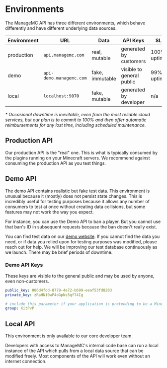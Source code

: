 # Environments

The ManageMC API has three different environments, which behave differently and have different underlying data sources.

| Environment | URL                     | Data            | API Keys                  | SLA          |
|-------------|-------------------------|-----------------|---------------------------|--------------|
| production  | `api.managemc.com`      | real, mutable   | generated by customers    | 100% uptime* |
| demo        | `api-demo.managemc.com` | fake, immutable | visible to general public | 99% uptime   |
| local       | `localhost:9070`        | fake, mutable   | generated by developer    | n/a          |

*\* Occasional downtime is inevitable, even from the most reliable cloud services, but our plan is to commit to 100% and then offer automatic reimbursements for any lost time, including scheduled maintenance.*

## Production API

Our production API is the "real" one. This is what is typically consumed by the plugins running on your Minecraft servers. We recommend against consuming the production API as you test things.

## Demo API

The demo API contains realistic but fake test data. This environment is unusual because it (mostly) does not persist state changes. This is incredibly useful for testing purposes because it allows any number of consumers to test at once without creating data collisions, but some features may not work the way you expect.

For instance, you can use the Demo API to ban a player. But you cannot use that ban's ID in subsequent requests because the ban doesn't really exist.

You can find test data on our [demo website](https://demo.managemc.com). If you cannot find the data you need, or if data you relied upon for testing purposes was modified, please reach out for help. We will be improving our test database continuously as we launch. There may be brief periods of downtime.

### Demo API Keys

These keys are visible to the general public and may be used by anyone, even non-customers.

```yaml
public_key: 006d4fdd-8779-4e72-b699-eeaf53fd8203
private_key: zRaHN10wP4oGpNs5qf74Ig

# include this parameter if your application is pretending to be a Minecraft server
group: KitPvP
```

## Local API

This environment is only available to our core developer team.

Developers with access to ManageMC's internal code base can run a local instance of the API which pulls from a local data source that can be modified freely. Most components of the API will work even without an internet connection.
